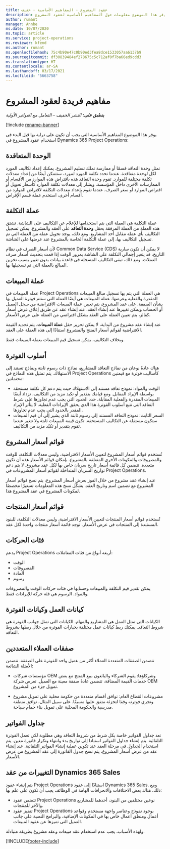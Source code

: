 ```yaml
---
title: عقود المشروع - المفاهيم الأساسية - خفيف
description: يوفر هذا الموضوع معلومات حول المفاهيم الأساسية لعقود المشروع.
author: rumant
manager: Annbe
ms.date: 10/07/2020
ms.topic: article
ms.service: project-operations
ms.reviewer: kfend
ms.author: rumant
ms.openlocfilehash: 75c4b90e47c0b90ed3fea8dce1533057aa6137b9
ms.sourcegitcommit: df30839484ef278675c5c712af0f7ba66ed9cdd3
ms.translationtype: HT
ms.contentlocale: ar-SA
ms.lasthandoff: 03/17/2021
ms.locfileid: "5663758"
---
```

# <a name="concepts-unique-to-project-contracts"></a>مفاهيم فريدة لعقود المشروع

_**ينطبق على:** النشر الخفيف – التعامل مع الفواتير الأولية_

[!include [rename-banner](~/includes/cc-data-platform-banner.md)]

يوفر هذا الموضوع المفاهيم الأساسية التي يجب أن تكون على دراية بها قبل البدء في استخدام عقود المشروع في Dynamics 365 Project Operations:

## <a name="contracting-unit"></a>الوحدة المتعاقدة

تمثل وحدة التعاقد قسمًا أو ممارسة تملك تسليم المشروع. يمكنك إعداد تكاليف المورد لكل لوحدة متعاقدة. عندما تحدد تكلفة المورد لمورد، ستتمكن أيضًا من إعداد معدلات تكلفة مختلفة للموارد. تقوم وحدة التعاقد هذه باقتراض هذه الموارد من الأقسام أو الممارسات الأخرى داخل المؤسسة. ويشار إلى معدلات تكلفة الموارد كأسعار تحويل أو اقتراض الموارد أو سعر الصرف. عندما تقوم بإعداد معدلات التكلفة لاقتراض الموارد من أقسام أخرى، استخدم عملة قسم الإقراض.

## <a name="cost-currency"></a>عملة التكلفة

عملة التكلفة هي العملة التي يتم استخدامها للإعلام عن التكاليف على الشاشة. تشتق هذه العملة من العملة المرفقة بحقل **وحدة التعاقد** على العقد والمشروع. يمكن تسجيل التكاليف بأي عملة مقابل أحد المشاريع. ومع ذلك، يوجد تحويل عملة من العملة التي تم تسجيل التكاليف بها، إلى عملة التكلفة الخاصة بالمشروع عند عرضها على الشاشة.

لأن أسعار الصرف في نظام Common Data Service (CDS) لا يمكن أن تكون سارية التاريخ، قد يتغير إجمالي التكلفة على الشاشة بمرور الوقت إذا قمت بتحديث أسعار صرف العملات. ومع ذلك، تبقى التكاليف المسجلة في قاعدة بيانات بدون تغيير بسبب تخزين المبالغ بالعملة التي تم تسجيلها بها.

## <a name="sales-currency"></a>عملة المبيعات

عمله المبيعات في Project Operations هي العملة التي يتم بها تسجيل مبالغ المبيعات المقدرة والفعلية وعرضها. عملة المبيعات هي أيضًا العملة التي ستتم فوترة العميل بها بشأن الصفقة. على عقد المشروع، يتم تعيين عملة المبيعات الافتراضية من سجل العميل أو الحساب ويمكن تغييرها عند إنشاء العقد. عند إنشاء عقد عن طريق إغلاق عرض أسعار كفائز، يتم تعيين العملة على العقد بشكل افتراضي من العملة على عرض الأسعار.

عند إنشاء عقد مشروع من البداية، لا يمكن تحرير حقل **عملة المبيعات**. يتم تحديد القيمة الافتراضية لقوائم أسعار المنتج والمشروع استنادًا إلى هذه العملة على العقد.

وبخلاف التكاليف، يمكن تسجيل قيم المبيعات بعملة المبيعات فقط.

## <a name="billing-method"></a>أسلوب الفوترة

هناك عادةً نوعان من نماذج التعاقد للمشاريع، نماذج ذات رسوم ثابتة ونماذج تستند إلى الاستهلاك. يتم تمثيل هذه النماذج في Project Operations كأساليب فوترة مع قيمتين محتملتين:

- الوقت والمواد: نموذج تعاقد مستند إلى الاستهلاك حيث يتم دعم كل تكلفة مستحقة بواسطة الإيراد المقابل. ومع قيامك بتقدير أو تكبد مزيد من التكاليف، تزداد أيضًا المبيعات المقدرة والفعلية المقابلة. حدد الحدود التي يجب عدم تجاوزها على شرط التعاقد التي تتبع أسلوب الفوترة هذا الذي يحقق الإيرادات الفعلية. لا يتأثر الإيراد المقدر بالحدود التي يجب عدم تجاوزها.
- السعر الثابت: نموذج التعاقد المستند إلى رسوم ثابتة الذي يشير إلى أن قيم المبيعات ستكون مستقلة عن التكاليف المستحقة. تكون قيمة المبيعات ثابتة ولا تتغير عندما تقوم بتقدير أو تكبّد مزيد من التكاليف.

## <a name="project-price-lists"></a>قوائم أسعار المشروع

تُستخدم قوائم أسعار المشروع لتعيين الأسعار الافتراضية، وليس معدلات التكلفة، للوقت والمصروفات والمكونات الأخرى المتعلقة بالمشروع. بإمكان قوائم الأسعار هذه أن تكون متعددة. تتضمن كل قائمة أسعار تاريخ سريان خاص بها لكل عقد مشروع. لا يتم دعم تواريخ السريان المتداخلة لقوائم أسعار المشروعات في Project Operations.

عند إنشاء عقد مشروع من خلال الفوز بعرض أسعار المشروع، يتم نسخ قوائم أسعار المشروع مع تضمين اسم وتاريخ العقد. يشكّل نسخ هذه المعلومات تسعيرًا مخصصًا لمكونات المشروع في عقد المشروع هذا.

## <a name="product-price-lists"></a>قوائم أسعار المنتجات

تُستخدم قوائم أسعار المنتجات لتعيين الأسعار الافتراضية، وليس معدلات التكلفة، للبنود المستندة إلى المنتجات في عرض الأسعار.‬ توجد قائمة أسعار منتجات واحدة لكل عقد.

## <a name="transaction-classes"></a>فئات الحركات

يدعم Project Operations أربعة أنواع من فئات المعاملات:

- الوقت
- المصروفات
- المادة
- رسوم

يمكن تقدير قيم التكلفة والمبيعات وحسابها في فئات حركات الوقت والمصروفات والمواد. الرسوم هي فئة حركة للإيرادات فقط.

## <a name="work-entities-and-billing-entities"></a>كيانات العمل وكيانات الفوترة

الكيانات التي تمثل العمل هي المشاريع والمهام. الكيانات التي تمثل جوانب الفوترة هي شروط التعاقد. يمكنك ربط كيانات عمل مختلفة بخيارات الفوترة من خلال ربطها بشروط التعاقد.

## <a name="multi-customer-deals"></a>صفقات العملاء المتعددين

تتضمن الصفقات المتعددة العملاء أكثر من عميل واحد للفوترة على الصفقة. تتضمن الأمثلة الشائعة:

- مؤسسات شركات OEM وشركاؤها: يقوم الشركاء والبائعون ببيع المنتج مع بعض خدمات القيمة المضافة، تتضمن عادةً صفقة معينة مع العميل. تعرض شركة OEM تمويل جزء من المشروع. 

- مشروعات القطاع العام: توافق أقسام متعددة من حكومة محلية على تمويل مشروع وتجري فوترته وفقا لتجزئة متفق عليها مسبقًا. على سبيل المثال، توافق منطقة مدرسية والحكومة المحلية على تمويل بناء حمام سباحة.

## <a name="invoice-schedules"></a>جداول الفواتير

تعد جداول الفواتير خاصة بكل شرط من شروط التعاقد وهي مطلوبة لكي تعمل الفوترة التلقائية. يتم إنشاء جداول الفواتير استنادا إلى تواريخ بدء وانتهاء وتكرار فاتورة معين. يتم استخدام الجداول في مرحلة العقد عند تكوين عملية إنشاء الفواتير التلقائية. عند إنشاء عقد من عرض أسعار المشروع، يتم نسخ جدول الفاتورة إلى عقد المشروع من عرض الأسعار.

## <a name="changes-from-the-dynamics-365-sales-contract"></a>التغييرات من عقد Dynamics 365 Sales

يتم إنشاء عقود Project Operations استنادًا إلى عقود Dynamics 365 Sales. ومع ذلك، هناك بعض الاختلافات والانحرافات الهامة في الوظائف يجب أن تكون على علم بها:

- تتضمن عقود Project Operations نوعين مختلفين من البنود، أحدهما للمشاريع والآخر للمنتجات.
- تتميز عقود Project Operations بوجود نموذج وعناصر واجهة مستخدم وقواعد أعمال ومنطق أعمال خاص بها في المكونات الإضافية، والبرامج النصية على جانب العميل التي تميزها عن عقود المبيعات.

ولهذه الأسباب، يجب عدم استخدام عقد مبيعات وعقد مشروع بطريقة متبادلة.


[!INCLUDE[footer-include](../../includes/footer-banner.md)]
